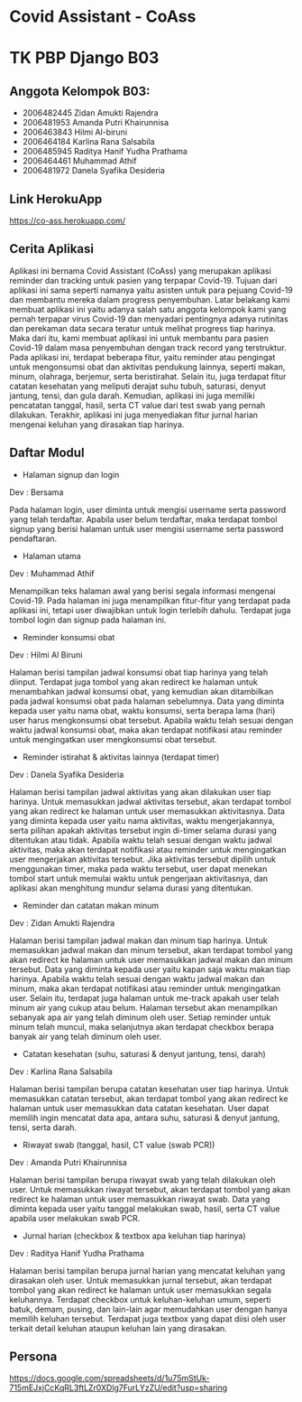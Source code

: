 # Covid Assistant - CoAss

# TK PBP Django B03

## Anggota Kelompok B03:

- 2006482445	Zidan Amukti Rajendra
- 2006481953	Amanda Putri Khairunnisa
- 2006463843	Hilmi Al-biruni
- 2006464184	Karlina Rana Salsabila
- 2006485945	Raditya Hanif Yudha Prathama
- 2006464461	Muhammad Athif
- 2006481972	Danela Syafika Desideria

## Link HerokuApp
https://co-ass.herokuapp.com/

## Cerita Aplikasi

Aplikasi ini bernama Covid Assistant (CoAss) yang merupakan aplikasi reminder dan tracking untuk pasien yang terpapar Covid-19. Tujuan dari aplikasi ini sama seperti namanya yaitu asisten untuk para pejuang Covid-19 dan membantu mereka dalam progress penyembuhan. Latar belakang kami membuat aplikasi ini yaitu adanya salah satu anggota kelompok kami yang pernah terpapar virus Covid-19 dan menyadari pentingnya adanya rutinitas dan perekaman data secara teratur untuk melihat progress tiap harinya. Maka dari itu, kami membuat aplikasi ini untuk membantu para pasien Covid-19 dalam masa penyembuhan dengan track record yang terstruktur. Pada aplikasi ini, terdapat beberapa fitur, yaitu reminder atau pengingat untuk mengonsumsi obat dan aktivitas pendukung lainnya, seperti makan, minum, olahraga, berjemur, serta beristirahat. Selain itu, juga terdapat fitur catatan kesehatan yang meliputi derajat suhu tubuh, saturasi, denyut jantung, tensi, dan gula darah. Kemudian, aplikasi ini juga memiliki pencatatan tanggal, hasil, serta CT value dari test swab yang pernah dilakukan. Terakhir, aplikasi ini juga menyediakan fitur jurnal harian mengenai keluhan yang dirasakan tiap harinya.

## Daftar Modul

- Halaman signup dan login

Dev : Bersama


Pada halaman login, user diminta untuk mengisi username serta password yang telah terdaftar. Apabila user belum terdaftar, maka terdapat tombol signup yang berisi halaman untuk user mengisi username serta password pendaftaran.
- Halaman utama

Dev : Muhammad Athif

Menampilkan teks halaman awal yang berisi segala informasi mengenai Covid-19. Pada halaman ini juga menampilkan fitur-fitur yang terdapat pada aplikasi ini, tetapi user diwajibkan untuk login terlebih dahulu. Terdapat juga tombol login dan signup pada halaman ini.
- Reminder konsumsi obat

Dev : Hilmi Al Biruni

Halaman berisi tampilan jadwal konsumsi obat tiap harinya yang telah diinput. Terdapat juga tombol yang akan redirect ke halaman untuk menambahkan jadwal konsumsi obat, yang kemudian akan ditambilkan pada jadwal konsumsi obat pada halaman sebelumnya. Data yang diminta kepada user yaitu nama obat, waktu konsumsi, serta berapa lama (hari) user harus mengkonsumsi obat tersebut. Apabila waktu telah sesuai dengan waktu jadwal konsumsi obat, maka akan terdapat notifikasi atau reminder untuk mengingatkan user mengkonsumsi obat tersebut.
- Reminder istirahat & aktivitas lainnya (terdapat timer)

Dev : Danela Syafika Desideria

Halaman berisi tampilan jadwal aktivitas yang akan dilakukan user tiap harinya. Untuk memasukkan jadwal aktivitas tersebut, akan terdapat tombol yang akan redirect ke halaman untuk user memasukkan aktivitasnya. Data yang diminta kepada user yaitu nama aktivitas, waktu mengerjakannya, serta pilihan apakah aktivitas tersebut ingin di-timer selama durasi yang ditentukan atau tidak. Apabila waktu telah sesuai dengan waktu jadwal aktivitas, maka akan terdapat notifikasi atau reminder untuk mengingatkan user mengerjakan aktivitas tersebut. Jika aktivitas tersebut dipilih untuk menggunakan timer, maka pada waktu tersebut, user dapat menekan tombol start untuk memulai waktu untuk pengerjaan aktivitasnya, dan aplikasi akan menghitung mundur selama durasi yang ditentukan.
- Reminder dan catatan makan minum

Dev : Zidan Amukti Rajendra

Halaman berisi tampilan jadwal makan dan minum tiap harinya. Untuk memasukkan jadwal makan dan minum tersebut, akan terdapat tombol yang akan redirect ke halaman untuk user memasukkan jadwal makan dan minum tersebut. Data yang diminta kepada user yaitu kapan saja waktu makan tiap harinya. Apabila waktu telah sesuai dengan waktu jadwal makan dan minum, maka akan terdapat notifikasi atau reminder untuk mengingatkan user. Selain itu, terdapat juga halaman untuk me-track apakah user telah minum air yang cukup atau belum. Halaman tersebut akan menampilkan sebanyak apa air yang telah diminum oleh user. Setiap reminder untuk minum telah muncul, maka selanjutnya akan terdapat checkbox berapa banyak air yang telah diminum oleh user.
- Catatan kesehatan (suhu, saturasi & denyut jantung, tensi, darah)

Dev : Karlina Rana Salsabila

Halaman berisi tampilan berupa catatan kesehatan user tiap harinya. Untuk memasukkan catatan tersebut, akan terdapat tombol yang akan redirect ke halaman untuk user memasukkan data catatan kesehatan. User dapat memilih ingin mencatat data apa, antara suhu, saturasi & denyut jantung, tensi, serta darah. 
- Riwayat swab (tanggal, hasil, CT value (swab PCR))

Dev : Amanda Putri Khairunnisa

Halaman berisi tampilan berupa riwayat swab yang telah dilakukan oleh user. Untuk memasukkan riwayat tersebut, akan terdapat tombol yang akan redirect ke halaman untuk user memasukkan riwayat swab. Data yang diminta kepada user yaitu tanggal melakukan swab, hasil, serta CT value apabila user melakukan swab PCR.
- Jurnal harian (checkbox & textbox apa keluhan tiap harinya)

Dev : Raditya Hanif Yudha Prathama

Halaman berisi tampilan berupa jurnal harian yang mencatat keluhan yang dirasakan oleh user. Untuk memasukkan jurnal tersebut, akan terdapat tombol yang akan redirect ke halaman untuk user memasukkan segala keluhannya. Terdapat checkbox untuk keluhan-keluhan umum, seperti batuk, demam, pusing, dan lain-lain agar memudahkan user dengan hanya memilih keluhan tersebut. Terdapat juga textbox yang dapat diisi oleh user terkait detail keluhan ataupun keluhan lain yang dirasakan.

## Persona
https://docs.google.com/spreadsheets/d/1u75mStUk-715mEJxjCcKqRL3ftLZr0XDlg7FurLYzZU/edit?usp=sharing
